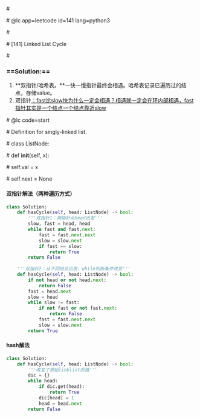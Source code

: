\#

\# @lc app=leetcode id=141 lang=python3

\#

\# [141] Linked List Cycle

\#

### ==**Solution:**==

1. **双指针/哈希表。**一快一慢指针最终会相遇。哈希表记录已遍历过的结点，存储value。
2. 双指针<u>：fast比slow快为什么一定会相遇？相遇就一定会在环内部相遇，fast指针其实是一个结点一个结点靠近slow</u>

\# @lc code=start

\# Definition for singly-linked list.

\# class ListNode:

\#     def __init__(self, x):

\#         self.val = x

\#         self.next = None

#### 双指针解法（两种遍历方式）

```python
class Solution:
    def hasCycle(self, head: ListNode) -> bool:
        '''双指针1：两指针从head出发'''
        slow, fast = head, head
        while fast and fast.next:
            fast = fast.next.next
            slow = slow.next
            if fast == slow:
                return True
        return False
    
    '''双指针2：从不同结点出发，while判断条件改变'''
    def hasCycle(self, head: ListNode) -> bool:
        if not head or not head.next:
            return False
        fast = head.next
        slow = head
        while slow != fast:
            if not fast or not fast.next:
                return False
            fast = fast.next.next
            slow = slow.next
        return True
```

#### hash解法

```python
class Solution:
    def hasCycle(self, head: ListNode) -> bool:
        '''改变了原始linklist的值'''
        dic = {}
        while head:
            if dic.get(head):
                return True
            dic[head] = 1
            head = head.next
        return False
```



